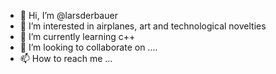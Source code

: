 - 👋 Hi, I’m @larsderbauer
- 👀 I’m interested in airplanes, art and technological novelties
- 🌱 I’m currently learning c++
- 💞️ I’m looking to collaborate on ....
- 📫 How to reach me ...

<!---
larsderbauer/larsderbauer is a ✨ special ✨ repository because its `README.md` (this file) appears on your GitHub profile.
You can click the Preview link to take a look at your changes.
--->
